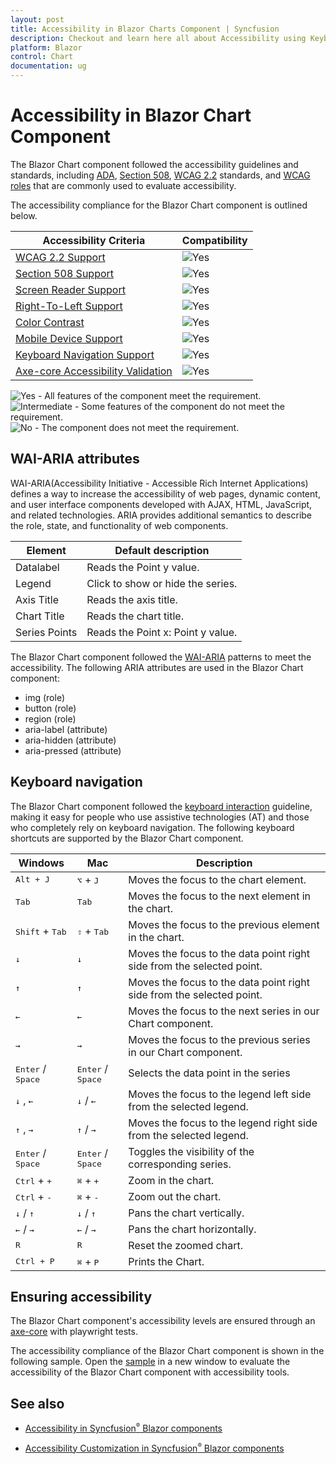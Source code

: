```yaml
---
layout: post
title: Accessibility in Blazor Charts Component | Syncfusion
description: Checkout and learn here all about Accessibility using Keyboard navigation in Syncfusion Blazor Charts component and more.
platform: Blazor
control: Chart
documentation: ug
---
```


# Accessibility in Blazor Chart Component

The Blazor Chart component followed the accessibility guidelines and standards, including [ADA](https://www.ada.gov/), [Section 508](https://www.section508.gov/), [WCAG 2.2](https://www.w3.org/TR/WCAG22/) standards, and [WCAG roles](https://www.w3.org/TR/wai-aria/#roles) that are commonly used to evaluate accessibility.

The accessibility compliance for the  Blazor Chart component is outlined below.

| Accessibility Criteria | Compatibility |
| -- | -- |
| [WCAG 2.2 Support](../common/accessibility#accessibility-standards) | <img src="https://cdn.syncfusion.com/content/images/landing-page/yes.png" alt="Yes"> |
| [Section 508 Support](../common/accessibility#accessibility-standards) | <img src="https://cdn.syncfusion.com/content/images/landing-page/yes.png" alt="Yes"> |
| [Screen Reader Support](../common/accessibility#screen-reader-support) | <img src="https://cdn.syncfusion.com/content/images/landing-page/yes.png" alt="Yes">  |
| [Right-To-Left Support](../common/accessibility#right-to-left-support) | <img src="https://cdn.syncfusion.com/content/images/landing-page/yes.png" alt="Yes"> |
| [Color Contrast](../common/accessibility#color-contrast) | <img src="https://cdn.syncfusion.com/content/images/landing-page/yes.png" alt="Yes"> |
| [Mobile Device Support](../common/accessibility#mobile-device-support) | <img src="https://cdn.syncfusion.com/content/images/landing-page/yes.png" alt="Yes"> |
| [Keyboard Navigation Support](../common/accessibility#keyboard-navigation-support) |<img src="https://cdn.syncfusion.com/content/images/landing-page/yes.png" alt="Yes"> |
| [Axe-core Accessibility Validation](../common/accessibility#ensuring-accessibility) | <img src="https://cdn.syncfusion.com/content/images/landing-page/yes.png" alt="Yes"> |

<style>
    .post .post-content img {
        display: inline-block;
        margin: 0.5em 0;
    }
</style>

<div><img src="https://cdn.syncfusion.com/content/images/documentation/full.png" alt="Yes"> - All features of the component meet the requirement.</div>

<div><img src="https://cdn.syncfusion.com/content/images/documentation/partial.png" alt="Intermediate"> - Some features of the component do not meet the requirement.</div>

<div><img src="https://cdn.syncfusion.com/content/images/documentation/not-supported.png" alt="No"> - The component does not meet the requirement.</div>

## WAI-ARIA attributes

WAI-ARIA(Accessibility Initiative - Accessible Rich Internet Applications) defines a way to increase the accessibility of web pages, dynamic content, and user interface components developed with AJAX, HTML, JavaScript, and related technologies. ARIA provides additional semantics to describe the role, state, and functionality of web components.

Element |Default description
-----|-----
Datalabel |Reads the Point y value.
Legend |Click to show or hide the series.
Axis Title |Reads the axis title.
Chart Title |Reads the chart title.
Series Points |Reads the Point x: Point y value.

The Blazor Chart component followed the [WAI-ARIA](https://www.w3.org/WAI/ARIA/apg/patterns/alert/) patterns to meet the accessibility. The following ARIA attributes are used in the Blazor Chart component:

* img (role)
* button (role)
* region (role)
* aria-label (attribute)
* aria-hidden (attribute)
* aria-pressed (attribute)

## Keyboard navigation

The Blazor Chart component followed the [keyboard interaction](https://www.w3.org/WAI/ARIA/apg/patterns/alert/#keyboardinteraction) guideline, making it easy for people who use assistive technologies (AT) and those who completely rely on keyboard navigation. The following keyboard shortcuts are supported by the Blazor Chart component.

| Windows | Mac | Description |
|-----|-----|---|
|<kbd>Alt + J</kbd> | <kbd>⌥</kbd> + <kbd>J</kbd> | Moves the focus to the chart element.|
|<kbd>Tab</kbd> | <kbd>Tab</kbd> | Moves the focus to the next element in the chart.|
|<kbd>Shift</kbd> + <kbd>Tab</kbd> | <kbd>⇧</kbd> + <kbd>Tab</kbd> | Moves the focus to the previous element in the chart.|
| <kbd>↓</kbd> | <kbd>↓</kbd> | Moves the focus to the data point right side from the selected point.|
| <kbd>↑</kbd> | <kbd>↑</kbd> | Moves the focus to the data point right side from the selected point.|
| <kbd>←</kbd> | <kbd>←</kbd> | Moves the focus to the next series in our Chart component.|
| <kbd>→</kbd> | <kbd>→</kbd> | Moves the focus to the previous series in our Chart component.|
|<kbd>Enter</kbd> / <kbd>Space</kbd> | <kbd>Enter</kbd> / <kbd>Space</kbd> | Selects the data point in the series|
| <kbd>↓</kbd> , <kbd>←</kbd> | <kbd>↓</kbd> / <kbd>←</kbd> | Moves the focus to the legend left side from the selected legend.|
| <kbd>↑</kbd> , <kbd>→</kbd> | <kbd>↑</kbd> / <kbd>→</kbd> | Moves the focus to the legend right side from the selected legend.|
| <kbd>Enter</kbd> / <kbd>Space</kbd> | <kbd>Enter</kbd> / <kbd>Space</kbd> |Toggles the visibility of the corresponding series.|
| <kbd>Ctrl</kbd> + <kbd>+</kbd> | <kbd>⌘</kbd> + <kbd>+</kbd> | Zoom in the chart.|
| <kbd>Ctrl</kbd> + <kbd>-</kbd> | <kbd>⌘</kbd> + <kbd>-</kbd> | Zoom out the chart.|
| <kbd>↓</kbd> / <kbd>↑</kbd> | <kbd>↓</kbd> / <kbd>↑</kbd> | Pans the chart vertically.|
| <kbd>←</kbd> / <kbd>→</kbd> | <kbd>←</kbd> / <kbd>→</kbd> | Pans the chart horizontally.|
|<kbd>R</kbd> | <kbd>R</kbd> | Reset the zoomed chart.|
|<kbd>Ctrl + P</kbd> | <kbd>⌘</kbd> + <kbd>P</kbd> | Prints the Chart.|

## Ensuring accessibility

The Blazor Chart component's accessibility levels are ensured through an [axe-core](https://www.nuget.org/packages/Deque.AxeCore.Playwright) with playwright tests.

The accessibility compliance of the Blazor Chart component is shown in the following sample. Open the [sample](https://blazor.syncfusion.com/accessibility/chart) in a new window to evaluate the accessibility of the Blazor Chart component with accessibility tools.

## See also

* [Accessibility in Syncfusion<sup style="font-size:70%">&reg;</sup> Blazor components](https://blazor.syncfusion.com/documentation/common/accessibility)

* [Accessibility Customization in Syncfusion<sup style="font-size:70%">&reg;</sup> Blazor components](https://blazor.syncfusion.com/documentation/chart/advanced-accessibility-configuration)

